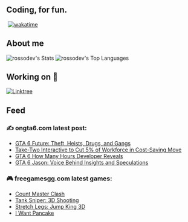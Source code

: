 ## Coding, for fun. 

<img src="https://komarev.com/ghpvc/?username=rossodev&style=flat-square&color=blue" alt=""/> [![wakatime](https://wakatime.com/badge/user/018ef8a5-e8a1-425e-bd98-5d0a95fc13fa.svg)](https://wakatime.com/@018ef8a5-e8a1-425e-bd98-5d0a95fc13fa)

## About me

![rossodev's Stats](https://github-readme-stats.vercel.app/api?username=rossodev&theme=tokyonight&show_icons=true&hide_border=true&count_private=true)
![rossodev's Top Languages](https://github-readme-stats.vercel.app/api/top-langs/?username=rossodev&theme=tokyonight&show_icons=true&hide_border=true&layout=compact)

## Working on 🔧

[![Linktree](https://img.shields.io/badge/Visit-Projects-brightgreen?style=for-the-badge&logo=linktree&logoColor=white)](https://linktr.ee/favdev)

## Feed
### :writing_hand: ongta6.com latest post:

<!-- BLOG-POST-LIST:START -->
- [GTA 6 Future: Theft, Heists, Drugs, and Gangs](https://ongta6.com/news/gta-6-future-theft-heists-drugs-and-gangs/)
- [Take-Two Interactive to Cut 5% of Workforce in Cost-Saving Move](https://ongta6.com/news/take-two-interactive-to-cut-5-of-workforce-in-cost-saving-move/)
- [GTA 6 How Many Hours Developer Reveals](https://ongta6.com/news/gta-6-how-many-hours-developer-reveals/)
- [GTA 6 Jason: Voice Behind Insights and Speculations](https://ongta6.com/news/gta-6-jason-voice-behind-insights-and-speculations/)
<!-- BLOG-POST-LIST:END -->

### :video_game: freegamesgg.com latest games:

<!-- BLOG-POST-LIST2:START -->
- [Count Master Clash](https://freegamesgg.com/arcade/count-master-clash/)
- [Tank Sniper: 3D Shooting](https://freegamesgg.com/shooting/tank-sniper-3d-shooting/)
- [Stretch Legs: Jump King 3D](https://freegamesgg.com/arcade/stretch-legs-jump-king-3d/)
- [I Want Pancake](https://freegamesgg.com/arcade/i-want-pancake/)
<!-- BLOG-POST-LIST2:END -->

<!--
**RossoDev/RossoDev** is a ✨ _special_ ✨ repository because its `README.md` (this file) appears on your GitHub profile.

Here are some ideas to get you started:

- 🔭 I’m currently working on ...
- 🌱 I’m currently learning ...
- 👯 I’m looking to collaborate on ...
- 🤔 I’m looking for help with ...
- 💬 Ask me about ...
- 📫 How to reach me: ...
- 😄 Pronouns: ...
- ⚡ Fun fact: ...
-->
